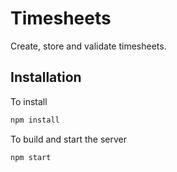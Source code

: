 # Timesheets

Create, store and validate timesheets.

## Installation 
To install 
```javascript
npm install 
```
To build and start the server
```javascript
npm start 
```
